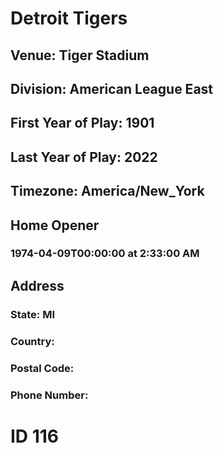# Detroit Tigers
## Venue: Tiger Stadium
## Division: American League East
## First Year of Play: 1901
## Last Year of Play: 2022
## Timezone: America/New_York
## Home Opener
### 1974-04-09T00:00:00 at 2:33:00 AM
## Address
### 
### State: MI
### Country: 
### Postal Code: 
### Phone Number: 
# ID 116